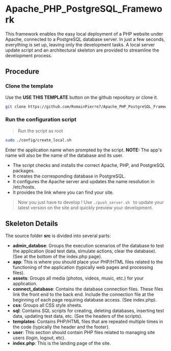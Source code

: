 # Apache_PHP_PostgreSQL_Framework

This framework enables the easy local deployment of a PHP website under Apache, connected to a PostgreSQL database server. In just a few seconds, everything is set up, leaving only the development tasks. A local server update script and an architectural skeleton are provided to streamline the development process.

## Procedure

### Clone the template

Use the **USE THIS TEMPLATE** button on the github repository or clone it.

```bash
git clone https://github.com/RomainPierre7/Apache_PHP_PostgreSQL_Framework.git
```

### Run the configuration script

> Run the script as root

```bash
sudo ./config/create_local.sh
```

Enter the application name when prompted by the script. **NOTE:** The app's name will also be the name of the database and its user.

* The script checks and installs the correct Apache, PHP, and PostgreSQL packages.
* It creates the corresponding database in PostgreSQL.
* It configures the Apache server and updates the name resolution in /etc/hosts.
* It provides the link where you can find your site.

> Now you just have to develop ! Use ```./push_server.sh ``` to update your latest version on the site and quickly preview your development.

## Skeleton Details

The source folder **src** is divided into several parts:

* **admin_databse**: Groups the execution scenarios of the database to test the application (load test data, simulate actions, clear the database). (See at the bottom of the index.php page).
* **app**: This is where you should place your PHP/HTML files related to the functioning of the application (typically web pages and processing files).
* **assets**: Groups all media (photos, videos, music, etc.) for your application.
* **connect_database**: Contains the database connection files. These files link the front end to the back end. Include the connection file at the beginning of each page requiring database access. (See index.php).
* **css**: Groups all CSS style sheets.
* **sql**: Contains SQL scripts for creating, deleting databases, inserting test data, updating test data, etc. (See the headers of the scripts).
* **templates**: Contains PHP/HTML files that are repeated multiple times in the code (typically the header and the footer).
* **user**: This section should contain PHP files related to managing site users (login, logout, etc).
* **index.php**: This is the landing page of the site.